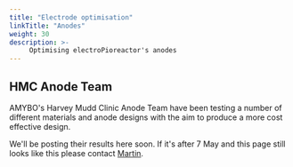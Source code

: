 ```yaml
---
title: "Electrode optimisation"
linkTitle: "Anodes"
weight: 30
description: >-
     Optimising electroPioreactor's anodes
---
```


## HMC Anode Team

AMYBO's Harvey Mudd Clinic Anode Team have been testing a number of different materials and anode designs with the aim to produce a more cost effective design.

We'll be posting their results here soon.  If it's after 7 May and this page still looks like this please contact [Martin](https://amy.bo/Martin-links).